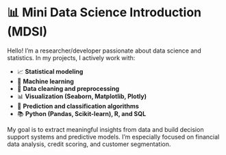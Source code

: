 # 📊 Mini Data Science Introduction (MDSI)

Hello! I’m a researcher/developer passionate about data science and statistics. In my projects, I actively work with:

- 📈 **Statistical modeling**
- 🤖 **Machine learning**
- 🧹 **Data cleaning and preprocessing**
- 📊 **Visualization (Seaborn, Matplotlib, Plotly)**
- 🧠 **Prediction and classification algorithms**
- 📚 **Python (Pandas, Scikit-learn), R, and SQL**

My goal is to extract meaningful insights from data and build decision support systems and predictive models. I’m especially focused on financial data analysis, credit scoring, and customer segmentation.
